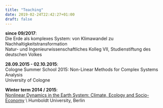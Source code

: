 ```yaml
---
title: "Teaching"
date: 2019-02-24T22:42:27+01:00
draft: false
---
```


**since 09/2017**: \
Die Erde als komplexes System: von Klimawandel zu
Nachhaltigkeitstransformation\
 Natur- und Ingenieurwissenschaftliches Kolleg
VII, Studienstiftung des deutschen Volkes

**28.09.2015 - 02.10.2015**:\
Cologne Summer School 2015: Non-Linear Methods for
Complex Systems Analysis\
University of Cologne

**Winter term 2014 / 2015**: \
[Nonlinear Dynamics in the Earth System: Climate, Ecology
and
Socio-Economy](https://www.pik-potsdam.de/members/redonner/lecture-nld-in-the-earth-system-summer-term-2014) \ 
Humboldt University, Berlin

